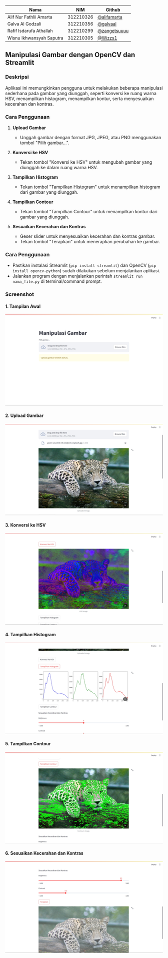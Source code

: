 | Nama | NIM | Github |
| --- | --- | --- |
| Alif Nur Fathlii Amarta | 312210326 | [@alifamarta](https://github.com/alifamarta) |
| Galva Al Godzali | 312210356 | [@galvaal](https://github.com/galvaal) |
| Rafif Isdarufa Athallah | 312210299 | [@zangetsuuuu](https://github.com/zangetsuuuu) |
| Wisnu Ikhwansyah Saputra | 312210305 | [@Wizzs1](https://github.com/Wizzs1) |

## Manipulasi Gambar dengan OpenCV dan Streamlit

### Deskripsi
Aplikasi ini memungkinkan pengguna untuk melakukan beberapa manipulasi sederhana pada gambar yang diunggah, seperti konversi ke ruang warna HSV, menampilkan histogram, menampilkan kontur, serta menyesuaikan kecerahan dan kontras.

### Cara Penggunaan
1. **Upload Gambar**
   - Unggah gambar dengan format JPG, JPEG, atau PNG menggunakan tombol "Pilih gambar...".

2. **Konversi ke HSV**
   - Tekan tombol "Konversi ke HSV" untuk mengubah gambar yang diunggah ke dalam ruang warna HSV.

3. **Tampilkan Histogram**
   - Tekan tombol "Tampilkan Histogram" untuk menampilkan histogram dari gambar yang diunggah.

4. **Tampilkan Contour**
   - Tekan tombol "Tampilkan Contour" untuk menampilkan kontur dari gambar yang diunggah.

5. **Sesuaikan Kecerahan dan Kontras**
   - Geser slider untuk menyesuaikan kecerahan dan kontras gambar.
   - Tekan tombol "Terapkan" untuk menerapkan perubahan ke gambar.

### Cara Penggunaan
- Pastikan instalasi Streamlit (`pip install streamlit`) dan OpenCV (`pip install opencv-python`) sudah dilakukan sebelum menjalankan aplikasi.
- Jalankan program dengan menjalankan perintah `streamlit run nama_file.py` di terminal/command prompt.

### Screenshot

#### 1. Tampilan Awal
![1](img/1.png)

#### 2. Upload Gambar
![2](img/2.png)

#### 3. Konversi ke HSV
![3](img/3.png)

#### 4. Tampilkan Histogram
![4](img/4.png)

#### 5. Tampilkan Contour
![5](img/5.png)

#### 6. Sesuaikan Kecerahan dan Kontras
![6](img/6.png)
